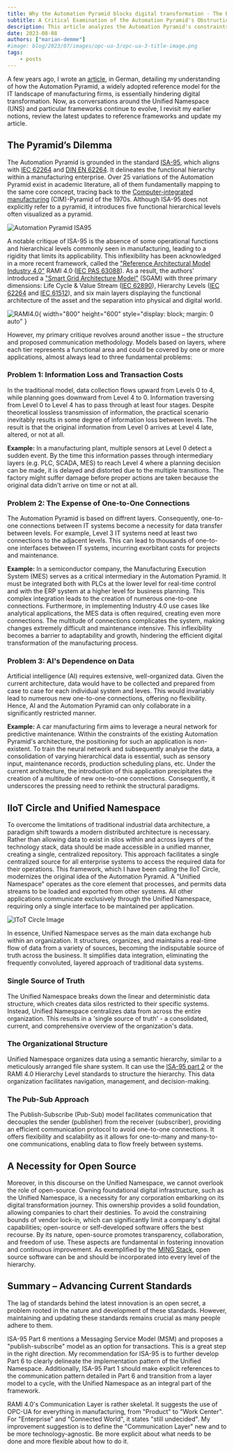 ```yaml
---
title: Why the Automation Pyramid blocks digital transformation - The Role of Unified Namespace
subtitle: A Critical Examination of the Automation Pyramid's Obstruction to Digital Transformation
description: This article analyzes the Automation Pyramid's constraints and explains the Unified Namespace, highlighting its potential to evolve digital transformation in manufacturing.
date: 2023-08-08 
authors: ["marian-demme"]
#image: blog/2023/07/images/opc-ua-3/opc-ua-3-title-image.png
tags:
    - posts
---
```

A few years ago, I wrote an [article](https://www.linkedin.com/pulse/iiot-circle-marian-raphael-demme/), in German, detailing my understanding of how the Automation Pyramid, a widely adopted reference model for the IT landscape of manufacturing firms, is essentially hindering digital transformation. Now, as conversations around the Unified Namespace (UNS) and particular frameworks continue to evolve, I revisit my earlier notions, review the latest updates to reference frameworks and update my article.
<!--more-->

## The Pyramid’s Dilemma

The Automation Pyramid is grounded in the standard [ISA-95](https://www.isa.org/products/ansi-isa-95-00-01-2010-iec-62264-1-mod-enterprise), which aligns with [IEC 62264](https://www.iso.org/standard/57308.html) and [DIN EN 62264](https://www.beuth.de/en/standard/din-en-62264-1/207270059). It delineates the functional hierarchy within a manufacturing enterprise. Over 25 variations of the Automation Pyramid exist in academic literature, all of them fundamentally mapping to the same core concept, tracing back to the [Computer-integrated manufacturing](https://en.wikipedia.org/wiki/Computer-integrated_manufacturing) (CIM)-Pyramid of the 1970s. Although ISA-95 does not explicitly refer to a pyramid, it introduces five functional hierarchical levels often visualized as a pyramid.

![Automation Pyramid ISA95](./images/UNS/ISA95.svg)

A notable critique of ISA-95 is the absence of some operational functions and hierarchical levels commonly seen in manufacturing, leading to a rigidity that limits its applicability. This inflexibility has been acknowledged in a more recent framework, called the ["Reference Architectural Model Industry 4.0"](https://www.isa.org/intech-home/2019/march-april/features/rami-4-0-reference-architectural-model-for-industr) RAMI 4.0 ([IEC PAS 63088](https://www.beuth.de/en/norm/pd-iec-pas-63088/272832590)). As a result, the authors' introduced a ["Smart Grid Architecture Model"](https://syc-se.iec.ch/wp-content/uploads/2019/10/Reference_Architecture_final.pdf) (SGAM) with three primary dimensions: Life Cycle & Value Stream ([IEC 62890](https://www.vde-verlag.de/iec-standards/248992/iec-62890-2020.html)), Hierarchy Levels ([IEC 62264](https://www.iso.org/standard/57308.html) and [IEC 61512](https://www.vde-verlag.de/iec-standards/216764/iec-61512-4-2009.html)), and six main layers displaying the functional architecture of the asset and the separation into physical and digital world.

![RAMI4.0](./images/UNS/RAMI40.gif){ width="800" height="600" style="display: block; margin: 0 auto" }

However, my primary critique revolves around another issue – the structure and proposed communication methodology. Models based on layers, where each tier represents a functional area and could be covered by one or more applications, almost always lead to three fundamental problems:

### Problem 1: Information Loss and Transaction Costs

In the traditional model, data collection flows upward from Levels 0 to 4, while planning goes downward from Level 4 to 0. Information traversing from Level 0 to Level 4 has to pass through at least four stages. Despite theoretical lossless transmission of information, the practical scenario inevitably results in some degree of information loss between levels. The result is that the original information from Level 0 arrives at Level 4 late, altered, or not at all.

**Example:** In a manufacturing plant, multiple sensors at Level 0 detect a sudden event. By the time this information passes through intermediary layers (e.g. PLC, SCADA, MES) to reach Level 4 where a planning decision can be made, it is delayed and distorted due to the multiple transitions. The factory might suffer damage before proper actions are taken because the original data didn't arrive on time or not at all. 

### Problem 2: The Expense of One-to-One Connections 

The Automation Pyramid is based on diffrent layers. Consequently, one-to-one connections between IT systems become a necessity for data transfer between levels. For example, Level 3 IT systems need at least two connections to the adjacent levels. This can lead to thousands of one-to-one interfaces between IT systems, incurring exorbitant costs for projects and maintenance.

**Example:** In a semiconductor company, the Manufacturing Execution System (MES) serves as a critical intermediary in the Automation Pyramid. It must be integrated both with PLCs at the lower level for real-time control and with the ERP system at a higher level for business planning. This complex integration leads to the creation of numerous one-to-one connections. Furthermore, in implementing Industry 4.0 use cases like analytical applications, the MES data is often required, creating even more connections. The multitude of connections complicates the system, making changes extremely difficult and maintenance intensive. This inflexibility becomes a barrier to adaptability and growth, hindering the efficient digital transformation of the manufacturing process.

### Problem 3: AI's Dependence on Data 

Artificial intelligence (AI) requires extensive, well-organized data. Given the current architecture, data would have to be  collected and prepared from case to case for each individual system and leves. This would invariably lead to numerous new one-to-one connections, offering no flexibility. Hence, AI and the Automation Pyramid can only collaborate in a significantly restricted manner.

**Example:** A car manufacturing firm aims to leverage a neural network for predictive maintenance. Within the constraints of the existing Automation Pyramid's architecture, the positioning for such an application is non-existent. To train the neural network and subsequently analyse the data, a consolidation of varying hierarchical data is essential, such as sensory input, maintenance records, production scheduling plans, etc. Under the current architecture, the introduction of this application precipitates the creation of a multitude of new one-to-one connections. Consequently, it underscores the pressing need to rethink the structural paradigms.

## IIoT Circle and Unified Namespace

To overcome the limitations of traditional industrial data architecture, a paradigm shift towards a modern distributed architecture is necessary. Rather than allowing data to exist in silos within and across layers of the technology stack, data should be made accessible in a unified manner, creating a single, centralized repository. This approach facilitates a single centralized source for all enterprise systems to access the required data for their operations. This framework, which I have been calling the IIoT Circle, modernizes the original idea of the Automation Pyramid. A "Unified Namespace" operates as the core element that processes, and permits data streams to be loaded and exported from other systems. All other applications communicate exclusively through the Unified Namespace, requiring only a single interface to be maintained per application. 

![IToT Circle Image](./images/UNS/IIoT-Circle.svg)

In essence, Unified Namespace serves as the main data exchange hub within an organization. It structures, organizes, and maintains a real-time flow of data from a variety of sources, becoming the indisputable source of truth across the business. It simplifies data integration, eliminating the frequently convoluted, layered approach of traditional data systems.

### Single Source of Truth 

The Unified Namespace breaks down the linear and deterministic data structure, which creates data silos restricted to their specific systems. Instead, Unified Namespace centralizes data from across the entire organization. This results in a 'single source of truth' - a consolidated, current, and comprehensive overview of the organization's data.

### The Organizational Structure 

Unified Namespace organizes data using a semantic hierarchy, similar to a meticulously arranged file share system. It can use the [ISA-95 part 2](https://www.isa.org/products/ansi-isa-95-00-02-2018-enterprise-control-system-i) or the RAMI 4.0 Hierarchy Level standards to structure the hierarchy. This data organization facilitates navigation, management, and decision-making.

### The Pub-Sub Approach

The Publish-Subscribe (Pub-Sub) model facilitates communication that decouples the sender (publisher) from the receiver (subscriber), providing an efficient communication protocol to avoid one-to-one connections. It offers flexibility and scalability as it allows for one-to-many and many-to-one communications, enabling data to flow freely between systems.

## A Necessity for Open Source

Moreover, in this discourse on the Unified Namespace, we cannot overlook the role of open-source. Owning foundational digital infrastructure, such as the Unified Namespace, is a necessity for any corporation embarking on its digital transformation journey. This ownership provides a solid foundation, allowing companies to chart their destinies. To avoid the constraining bounds of vendor lock-in, which can significantly limit a company's digital capabilities; open-source or self-developed software offers the best recourse. By its nature, open-source promotes transparency, collaboration, and freedom of use. These aspects are fundamental in fostering innovation and continuous improvement. As exemplified by the [MING Stack](https://flowforge.com/blog/2023/02/ming-blog/), open source software can be and should be incorporated into every level of the hierarchy.

## Summary – Advancing Current Standards

The lag of standards behind the latest innovation is an open secret, a problem rooted in the nature and development of these standards. However, maintaining and updating these standards remains crucial as many people adhere to them.

ISA-95 Part 6 mentions a Messaging Service Model (MSM) and proposes a "publish-subscribe" model as an option for transactions. This is a great step in the right direction. My recommendation for ISA-95 is to further develop Part 6 to clearly delineate the implementation pattern of the Unified Namespace. Additionally, ISA-95 Part 1 should make explicit references to the communication pattern detailed in Part 6 and transition from a layer model to a cycle, with the Unified Namespace as an integral part of the framework. 

RAMI 4.0's Communication Layer is rather skeletal. It suggests the use of OPC-UA for everything in manufacturing, from "Product" to "Work Center". For "Enterprise" and "Connected World", it states "still undecided". My improvement suggestion is to define the "Communication Layer" new and to be more technology-agnostic. Be more explicit about what needs to be done and more flexible about how to do it.